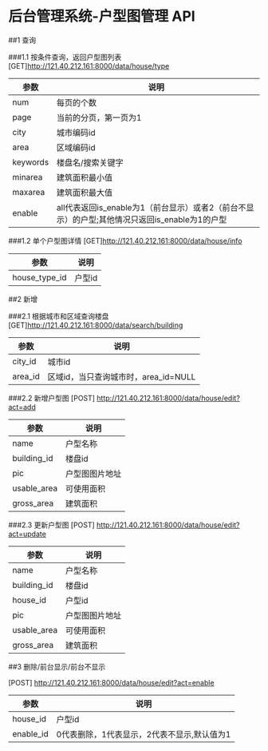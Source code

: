 # 后台管理系统-户型图管理 API


##1 查询

###1.1 按条件查询，返回户型图列表
[GET]http://121.40.212.161:8000/data/house/type

参数           | 说明
-------------  | -------------
num            | 每页的个数
page           | 当前的分页，第一页为1
city           | 城市编码id
area           | 区域编码id
keywords       | 楼盘名/搜索关键字
minarea        | 建筑面积最小值
maxarea        | 建筑面积最大值
enable         | all代表返回is_enable为1（前台显示）或者2（前台不显示）的户型;其他情况只返回is_enable为1的户型

###1.2 单个户型图详情
[GET]http://121.40.212.161:8000/data/house/info

参数           | 说明
-------------  | -------------
house_type_id  | 户型id


##2 新增

###2.1 根据城市和区域查询楼盘
[GET]http://121.40.212.161:8000/data/search/building

参数           | 说明
-------------  | -------------
city_id        | 城市id
area_id        | 区域id，当只查询城市时，area_id=NULL

###2.2 新增户型图
[POST] http://121.40.212.161:8000/data/house/edit?act=add

参数           | 说明
------------- | -------------
name          | 户型名称
building_id   | 楼盘id
pic           | 户型图图片地址
usable_area   | 可使用面积
gross_area    | 建筑面积

###2.3 更新户型图
[POST] http://121.40.212.161:8000/data/house/edit?act=update

参数           | 说明
------------- | -------------
name          | 户型名称
building_id   | 楼盘id
house_id      | 户型id
pic           | 户型图图片地址
usable_area   | 可使用面积
gross_area    | 建筑面积



##3 删除/前台显示/前台不显示

[POST] http://121.40.212.161:8000/data/house/edit?act=enable

参数           | 说明
------------- | -------------
house_id      | 户型id
enable_id     | 0代表删除，1代表显示，2代表不显示,默认值为1












